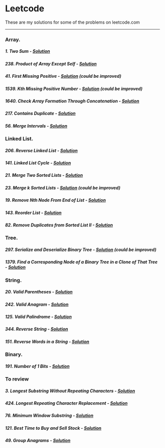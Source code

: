 # Leetcode

These are my solutions for some of the problems on leetcode.com

---

### Array.
##### 1. Two Sum - [Solution](./1.py)
##### 238. Product of Array Except Self - [Solution](./238.py)
##### 41. First Missing Positive - [Solution](./41.py) (could be improved)
##### 1539. Kth Missing Positive Number - [Solution](./1539.py) (could be improved)
##### 1640. Check Array Formation Through Concatenation - [Solution](./1640.py)
##### 217. Contains Duplicate - [Solution](./217.py)
##### 56. Merge Intervals - [Solution](./56.py)


### Linked List.
##### 206. Reverse Linked List - [Solution](./206.py)
##### 141. Linked List Cycle - [Solution](./141.py)
##### 21. Merge Two Sorted Lists - [Solution](./21.py)
##### 23. Merge k Sorted Lists - [Solution](./23.py) (could be improved)
##### 19. Remove Nth Node From End of List - [Solution](./19.py)
##### 143. Reorder List - [Solution](./143.py)
##### 82. Remove Duplicates from Sorted List II - [Solution](./82.py)


### Tree.
##### 297. Serialize and Deserialize Binary Tree - [Solution](./297.py) (could be improved)
##### 1379. Find a Corresponding Node of a Binary Tree in a Clone of That Tree - [Solution](./1379.py)

### String.
##### 20. Valid Parentheses - [Solution](./20.py)
##### 242. Valid Anagram - [Solution](./242.py)
##### 125. Valid Palindrome - [Solution](./125.py)
##### 344. Reverse String - [Solution](./344.py)
##### 151. Reverse Words in a String - [Solution](./151.c)

### Binary.
##### 191. Number of 1 Bits - [Solution](./191.py)

### To review
##### 3. Longest Substring Without Repeating Characters - [Solution](./3.py)
##### 424. Longest Repeating Character Replacement - [Solution](./424.py)
##### 76. Minimum Window Substring - [Solution](./76.py)
##### 121. Best Time to Buy and Sell Stock - [Solution](./121.py)
##### 49. Group Anagrams - [Solution](./49.py)

